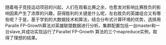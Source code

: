 随着电子竞技运动项目的兴起，人们在观看比赛之余，也愈发对影响比赛胜负的影响因素产生了浓厚的兴趣，获得胜利的关键是什么呢，左右胜负的英雄组合又有哪些呢？于是，基于学到的大数据技术和算法，结合分布式计算环境的优势，选择用Paralle FP-Growth算法对英雄联盟数据进行分析。集群配置包括一台master和一台slave,并成功实现运行了Parallel FP-Growth 算法的三个mapreduce实例，取得了理想的结果。
